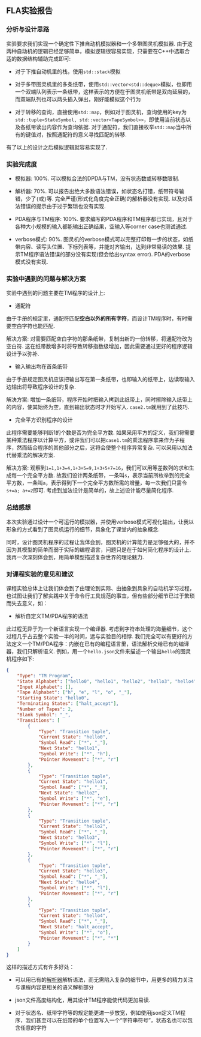 ## FLA实验报告

### 分析与设计思路

实验要求我们实现一个确定性下推自动机模拟器和一个多带图灵机模拟器. 由于这两种自动机的逻辑已经足够简单，模拟逻辑很容易实现，只需要在C++中选取合适的数据结构辅助完成即可:

- 对于下推自动机里的栈，使用`std::stack`模拟

- 对于多带图灵机里的多条纸带，使用`std::vector<std::deque>`模拟，也即用一个双端队列表示一条纸带，这样表示的方便在于图灵机纸带是双向延展的，而双端队列也可以两头插入弹出，刚好能模拟这个行为

- 对于转移的查询，直接使用`std::map`，例如对于图灵机，查询使用的key为`std::tuple<StateSymbol, std::vector<TapeSymbol>>`，即使用当前状态以及各纸带读出内容作为查询依据. 对于通配符，我们直接枚举`std::map`当中所有的键值对，按照通配符的意义寻找匹配的转移.

有了以上的设计之后模拟逻辑就容易实现了.

### 实验完成度

- 模拟器: 100%. 可以模拟合法的DPDA与TM，没有状态数或转移数限制.

- 解析器: 70%. 可以报告出绝大多数语法错误，如状态名打错，纸带符号输错，少了`{`或`}`等. 完全严谨(形式化角度完全正确)的解析器没有实现. 以及对语法错误的提示由于过于繁琐也没有实现.

- PDA程序与TM程序: 100%. 要求编写的PDA程序和TM程序都已实现，且对于各种大小规模的输入都能输出正确结果，空输入等corner case也测试通过.

- verbose模式: 90%. 图灵机的verbose模式可以完整打印每一步的状态，如纸带内容、读写头位置、下标列表等，并能对齐输出，达到非常易读的效果. 提示TM程序语法错误的部分没有实现(但会给出syntax error). PDA的verbose模式没有实现.

### 实验中遇到的问题与解决方案

实验中遇到的问题主要在TM程序的设计上:

- 通配符

由于手册的规定里，通配符匹配**空白以外的所有字符**，而设计TM程序时，有时需要空白字符也能匹配.

解决方案: 对需要匹配空白字符的那条纸带，复制出新的一份转移，将通配符改为空白符. 这在纸带数增多时将导致转移指数级增加，因此需要通过更好的程序逻辑设计予以弥补.

- 输入输出均在首条纸带

由于手册规定图灵机应该把输出写在第一条纸带，也即输入的纸带上，边读取输入边输出将导致程序设计的复杂.

解决方案: 增加一条纸带，程序开始时把输入拷到此纸带上，同时擦除输入纸带上的内容，使其始终为空，直到输出状态时才开始写入. `case2.tm`就用到了此技巧.

- 完全平方识别程序的设计

此程序需要能够判断1的个数是否为完全平方数. 如果采用平方的定义，我们将需要某种乘法程序以计算平方，或许我们可以把`case1.tm`的乘法程序拿来作为子程序，然而结合程序的其他部分之后，这将会使整个程序异常复杂. 可以采用以加法代替乘法的解决方案.

解决方案: 观察到`1=1,1+3=4,1+3+5=9,1+3+5+7=16`，我们可以用等差数列的求和生成每一个完全平方数. 故我们设计两条纸带，一条叫`s`，表示当前所枚举到的完全平方数，一条叫`a`，表示得到下一个完全平方数所需的增量，每一次我们只需令`s+=a; a+=2`即可. 考虑到加法设计是简单的，故上述设计能尽量简化程序.

### 总结感想

本次实验通过设计一个可运行的模拟器，并使用verbose模式可视化输出，让我以形象的方式看到了图灵机运行的细节，具象化了课堂内的抽象概念.

同时，设计图灵机程序的过程让我体会到，图灵机的计算能力是足够强大的，并不因为其模型的简单而弱于实际的编程语言，问题只是在于如何简化程序的设计上. 我再一次深刻体会到，用简单模型描述复杂世界的理论魅力.

### 对课程实验的意见和建议

课程实验总体上让我们体会到了由理论到实际、由抽象到具象的自动机学习过程，也试图让我们了解实践中关于命令行工具规范的事宜，但有些部分细节已过于繁琐而失去意义，如：

- 解析自定义TM/PDA程序的语法

此过程无异于为一个新语言实现一个编译器. 考虑到字符串处理的海量细节，这个过程几乎占去整个实验一半的时间，远与实验目的相悖. 我们完全可以有更好的方法定义一个TM/PDA程序：内嵌在已有的编程语言里，语法解析交给已有的编译器，我们只解析语义. 例如，用一个`hello.json`文件来描述一个输出`hello`的图灵机程序如下:

```json
{
    "Type": "TM Program",
    "State Alphabet": ["hello0", "hello1", "hello2", "hello3", "hello4", "halt_accept"],
    "Input Alphabet": [],
    "Tape Alphabet": ["h", "e", "l", "o", "_"],
    "Starting State": "hello0",
    "Terminating States": ["halt_accept"],
    "Number of Tapes": 2,
    "Blank Symbol": "_",
    "Transitions": [
        {
            "Type": "Transition tuple",
            "Current State": "hello0",
            "Symbol Read": ["*", "_"],
            "Next State": "hello1",
            "Symbol Write": ["*", "h"],
            "Pointer Movement": ["*", "r"]
        },
        {
            "Type": "Transition tuple",
            "Current State": "hello1",
            "Symbol Read": ["*", "_"],
            "Next State": "hello2",
            "Symbol Write": ["*", "e"],
            "Pointer Movement": ["*", "r"]
        },
        {
            "Type": "Transition tuple",
            "Current State": "hello2",
            "Symbol Read": ["*", "_"],
            "Next State": "hello3",
            "Symbol Write": ["*", "l"],
            "Pointer Movement": ["*", "r"]
        },
        {
            "Type": "Transition tuple",
            "Current State": "hello3",
            "Symbol Read": ["*", "_"],
            "Next State": "hello4",
            "Symbol Write": ["*", "l"],
            "Pointer Movement": ["*", "r"]
        },
        {
            "Type": "Transition tuple",
            "Current State": "hello4",
            "Symbol Read": ["*", "_"],
            "Next State": "halt_accept",
            "Symbol Write": ["*", "o"],
            "Pointer Movement": ["*", "*"]
        }
    ]
}
```

这样的描述方式有许多好处：

- 可以用已有的[解析器](https://github.com/nlohmann/json)解析语法，而无需陷入复杂的细节中，用更多的精力关注与课程内容更相关的语义解析部分

- json文件高度结构化，用其设计TM程序能使代码更加易读.

- 对于状态名、纸带字符等的规定能更进一步放宽，例如使用json定义TM程序，我们甚至可以在纸带的单个位置写入一个“字符串符号”，状态名也可以包含任意的字符